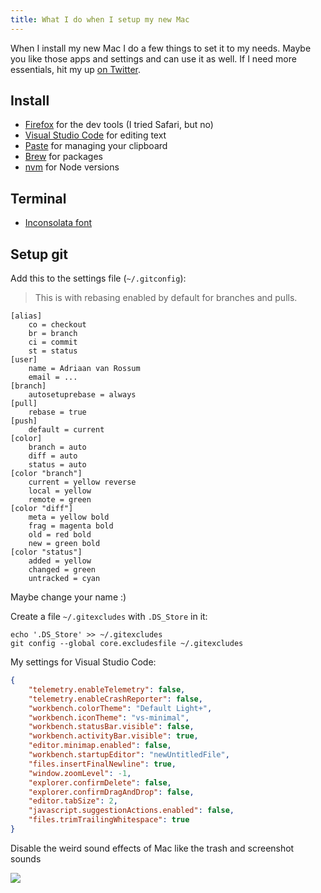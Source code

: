 ```yaml
---
title: What I do when I setup my new Mac
---
```


When I install my new Mac I do a few things to set it to my needs. Maybe you like those apps and settings and can use it as well. If I need more essentials, hit my up [on Twitter](https://twitter.com/adriaanvrossum).

## Install

- [Firefox](https://www.mozilla.org/en-US/firefox/new) for the dev tools (I tried Safari, but no)
- [Visual Studio Code](https://code.visualstudio.com/Download) for editing text
- [Paste](https://pasteapp.me/) for managing your clipboard
- [Brew](https://brew.sh) for packages
- [nvm](https://github.com/creationix/nvm) for Node versions

## Terminal

- [Inconsolata font](https://github.com/google/fonts/tree/master/ofl/inconsolata)

## Setup git

Add this to the settings file (`~/.gitconfig`):

> This is with rebasing enabled by default for branches and pulls.

```
[alias]
	co = checkout
	br = branch
	ci = commit
	st = status
[user]
	name = Adriaan van Rossum
	email = ...
[branch]
	autosetuprebase = always
[pull]
	rebase = true
[push]
	default = current
[color]
	branch = auto
	diff = auto
	status = auto
[color "branch"]
	current = yellow reverse
	local = yellow
	remote = green
[color "diff"]
	meta = yellow bold
	frag = magenta bold
	old = red bold
	new = green bold
[color "status"]
	added = yellow
	changed = green
	untracked = cyan
```

Maybe change your name :)

Create a file `~/.gitexcludes` with `.DS_Store` in it:

```
echo '.DS_Store' >> ~/.gitexcludes
git config --global core.excludesfile ~/.gitexcludes
```

My settings for Visual Studio Code:

```json
{
    "telemetry.enableTelemetry": false,
    "telemetry.enableCrashReporter": false,
    "workbench.colorTheme": "Default Light+",
    "workbench.iconTheme": "vs-minimal",
    "workbench.statusBar.visible": false,
    "workbench.activityBar.visible": true,
    "editor.minimap.enabled": false,
    "workbench.startupEditor": "newUntitledFile",
    "files.insertFinalNewline": true,
    "window.zoomLevel": -1,
    "explorer.confirmDelete": false,
    "explorer.confirmDragAndDrop": false,
    "editor.tabSize": 2,
    "javascript.suggestionActions.enabled": false,
    "files.trimTrailingWhitespace": true
}
```

Disable the weird sound effects of Mac like the trash and screenshot sounds

![](/images/disable-sound-effects.png)
